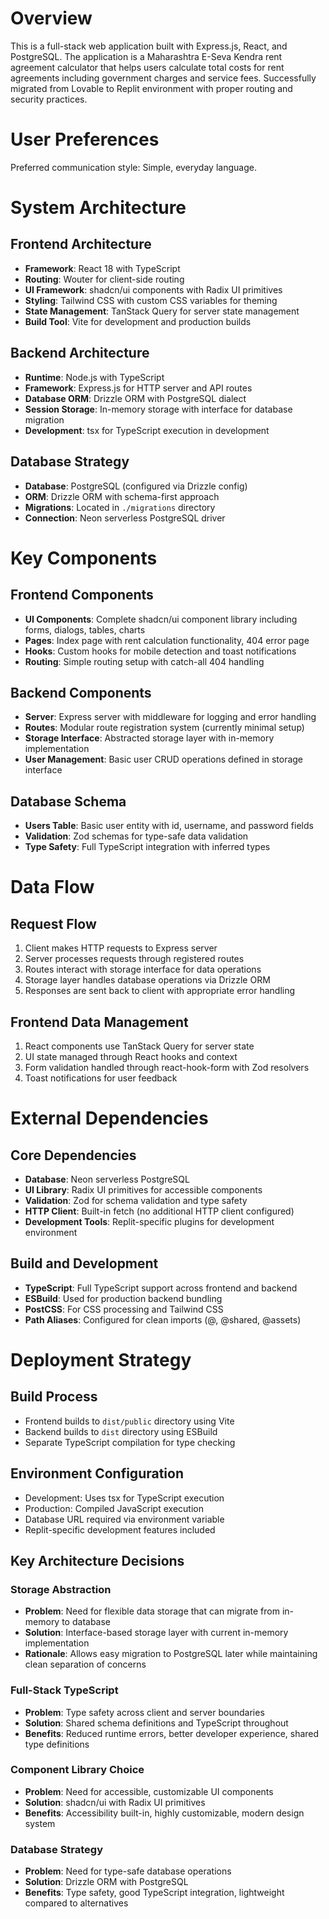 # Overview

This is a full-stack web application built with Express.js, React, and PostgreSQL. The application is a Maharashtra E-Seva Kendra rent agreement calculator that helps users calculate total costs for rent agreements including government charges and service fees. Successfully migrated from Lovable to Replit environment with proper routing and security practices.

# User Preferences

Preferred communication style: Simple, everyday language.

# System Architecture

## Frontend Architecture
- **Framework**: React 18 with TypeScript
- **Routing**: Wouter for client-side routing
- **UI Framework**: shadcn/ui components with Radix UI primitives
- **Styling**: Tailwind CSS with custom CSS variables for theming
- **State Management**: TanStack Query for server state management
- **Build Tool**: Vite for development and production builds

## Backend Architecture
- **Runtime**: Node.js with TypeScript
- **Framework**: Express.js for HTTP server and API routes
- **Database ORM**: Drizzle ORM with PostgreSQL dialect
- **Session Storage**: In-memory storage with interface for database migration
- **Development**: tsx for TypeScript execution in development

## Database Strategy
- **Database**: PostgreSQL (configured via Drizzle config)
- **ORM**: Drizzle ORM with schema-first approach
- **Migrations**: Located in `./migrations` directory
- **Connection**: Neon serverless PostgreSQL driver

# Key Components

## Frontend Components
- **UI Components**: Complete shadcn/ui component library including forms, dialogs, tables, charts
- **Pages**: Index page with rent calculation functionality, 404 error page
- **Hooks**: Custom hooks for mobile detection and toast notifications
- **Routing**: Simple routing setup with catch-all 404 handling

## Backend Components
- **Server**: Express server with middleware for logging and error handling
- **Routes**: Modular route registration system (currently minimal setup)
- **Storage Interface**: Abstracted storage layer with in-memory implementation
- **User Management**: Basic user CRUD operations defined in storage interface

## Database Schema
- **Users Table**: Basic user entity with id, username, and password fields
- **Validation**: Zod schemas for type-safe data validation
- **Type Safety**: Full TypeScript integration with inferred types

# Data Flow

## Request Flow
1. Client makes HTTP requests to Express server
2. Server processes requests through registered routes
3. Routes interact with storage interface for data operations
4. Storage layer handles database operations via Drizzle ORM
5. Responses are sent back to client with appropriate error handling

## Frontend Data Management
1. React components use TanStack Query for server state
2. UI state managed through React hooks and context
3. Form validation handled through react-hook-form with Zod resolvers
4. Toast notifications for user feedback

# External Dependencies

## Core Dependencies
- **Database**: Neon serverless PostgreSQL
- **UI Library**: Radix UI primitives for accessible components
- **Validation**: Zod for schema validation and type safety
- **HTTP Client**: Built-in fetch (no additional HTTP client configured)
- **Development Tools**: Replit-specific plugins for development environment

## Build and Development
- **TypeScript**: Full TypeScript support across frontend and backend
- **ESBuild**: Used for production backend bundling
- **PostCSS**: For CSS processing and Tailwind CSS
- **Path Aliases**: Configured for clean imports (@, @shared, @assets)

# Deployment Strategy

## Build Process
- Frontend builds to `dist/public` directory using Vite
- Backend builds to `dist` directory using ESBuild
- Separate TypeScript compilation for type checking

## Environment Configuration
- Development: Uses tsx for TypeScript execution
- Production: Compiled JavaScript execution
- Database URL required via environment variable
- Replit-specific development features included

## Key Architecture Decisions

### Storage Abstraction
- **Problem**: Need for flexible data storage that can migrate from in-memory to database
- **Solution**: Interface-based storage layer with current in-memory implementation
- **Rationale**: Allows easy migration to PostgreSQL later while maintaining clean separation of concerns

### Full-Stack TypeScript
- **Problem**: Type safety across client and server boundaries
- **Solution**: Shared schema definitions and TypeScript throughout
- **Benefits**: Reduced runtime errors, better developer experience, shared type definitions

### Component Library Choice
- **Problem**: Need for accessible, customizable UI components
- **Solution**: shadcn/ui with Radix UI primitives
- **Benefits**: Accessibility built-in, highly customizable, modern design system

### Database Strategy
- **Problem**: Need for type-safe database operations
- **Solution**: Drizzle ORM with PostgreSQL
- **Benefits**: Type safety, good TypeScript integration, lightweight compared to alternatives